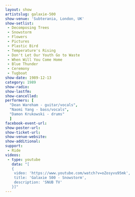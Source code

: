 ```yaml
---
layout: show
artistslug: galaxie-500
show-venue: 'Subterania, London, UK'
show-setlist: 
 - Decomposing Trees
 - Snowstorm
 - Flowers
 - Pictures
 - Plastic Bird
 - Temperature's Rising
 - Don't Let Our Youth Go to Waste
 - When Will You Come Home
 - Blue Thunder
 - Ceremony
 - Tugboat
show-date: 1989-12-13
category: 1989
show-radio: 
show-lastfm: 
show-cancelled: 
performers: [
  "Dean Wareham - guitar/vocals",
  "Naomi Yang - bass/vocals",
  "Damon Krukowski - drums"
  ]
facebook-event-url: 
show-poster-url: 
show-ticket-url: 
show-venue-website: 
show-additional: 
support:
 - Ride
videos:
 - type: youtube
   data: "[
   {
    video: 'https://www.youtube.com/watch?v=oZosyvu95mk',
    title: 'Galaxie 500 - Snowstorm',
    description: 'SNUB TV'
   }]"
---
```


